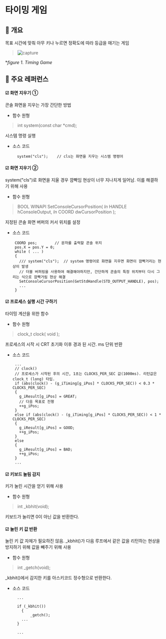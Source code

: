 # 타이밍 게임
## 📢 개요
  목표 시간에 맞춰 아무 키나 누르면 정확도에 따라 등급을 매기는 게임
  
  >![capture](https://user-images.githubusercontent.com/18212066/49537145-8c622980-f90b-11e8-802e-c46643502ae8.jpg)

  
 **figure 1. Timing Game*


## 📌 주요 레퍼런스

 #### ☑ 화면 지우기 ①
 
 콘솔 화면을 지우는 가장 간단한 방법
 
   - 함수 원형
   >int system(const char *cmd); 
   
   시스템 명령 실행
   
  - 소스 코드
  
          system("cls");	// cls는 화면을 지우는 시스템 명령어


 #### ☑ 화면 지우기 ②
 
  system("cls")로 화면을 지울 경우 깜빡임 현상이 너무 지나치게 일어남. 이를 해결하기 위해  사용
  
   - 함수 원형
   
  >BOOL WINAPI SetConsoleCursorPosition(
  _In_ HANDLE hConsoleOutput,
  _In_ COORD  dwCursorPosition
);
 
 지정된 콘솔 화면 버퍼의 커서 위치를 설정
 
   - 소스 코드
  
          COORD	pos;		// 문자를 출력할 콘솔 위치
          pos.X = pos.Y = 0;
          while ( ... )
          {
            /// system("cls");	// system 명령어로 화면을 지우면 화면이 깜빡거리는 현상이 발생
            // 더블 버퍼링을 사용하여 해결해야하지만, 간단하게 콘솔의 특정 위치부터 다시 그리는 식으로 깜빡거림 현상 해결
            SetConsoleCursorPosition(GetStdHandle(STD_OUTPUT_HANDLE), pos);
            ...
          }
        
 #### ☑ 프로세스 실행 시간 구하기
 
  타이밍 계산을 위한 함수
  
   - 함수 원형
   
  >clock_t clock( void );  
 
 프로세스의 시작 시 CRT 초기화 이후 경과 된 시간. ms 단위 반환
 
   - 소스 코드
  
          ...
          // clock()
          // 프로세스가 시작된 후의 시간, 1초는 CLOCKS_PER_SEC 값(1000ms). 리턴값은 clock_t (long) 타입.
          if (abs(clock() - (g_iTiming[g_iPos] * CLOCKS_PER_SEC)) < 0.3 * CLOCKS_PER_SEC)
          {
            g_iResult[g_iPos] = GREAT;
            // 다음 목표로 진행
            ++g_iPos;
          }
          else if (abs(clock() - (g_iTiming[g_iPos] * CLOCKS_PER_SEC)) < 1 * CLOCKS_PER_SEC)
          {
            g_iResult[g_iPos] = GOOD;
            ++g_iPos;
          }
          else
          {
            g_iResult[g_iPos] = BAD;
            ++g_iPos;
          }
          ...

 #### ☑ 키보드 눌림 감지
 
  키가 눌린 시간을 얻기 위해 사용
 
  - 함수 원형
  >int _kbhit(void);

 키보드가 눌리면 0이 아닌 값을 반환한다.    

  #### ☑ 눌린 키 값 반환
  
   눌린 키 값 자체가 필요하진 않음. _kbhit()가 다음 루프에서 같은 값을 리턴하는 현상을 방지하기 위해 값을 빼주기 위해 사용
    
   - 함수 원형
   >int _getch(void);
 
  _kbhit()에서 감지한 키를 아스키코드 정수형으로 반환한다. 

 
  - 소스 코드
 
          ...
 
          if (_kbhit())	
      		{
      			_getch();	
            ...
          }
 
          ...
